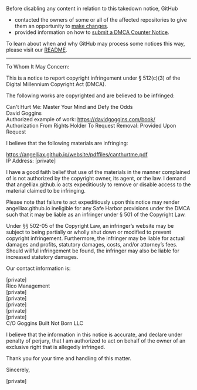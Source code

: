 Before disabling any content in relation to this takedown notice, GitHub
- contacted the owners of some or all of the affected repositories to give them an opportunity to [make changes](https://docs.github.com/en/github/site-policy/dmca-takedown-policy#a-how-does-this-actually-work).
- provided information on how to [submit a DMCA Counter Notice](https://docs.github.com/en/articles/guide-to-submitting-a-dmca-counter-notice).

To learn about when and why GitHub may process some notices this way, please visit our [README](https://github.com/github/dmca/blob/master/README.md#anatomy-of-a-takedown-notice).

---

To Whom It May Concern:

This is a notice to report copyright infringement under § 512(c)(3) of the Digital Millennium Copyright Act (DMCA).

The following works are copyrighted and are believed to be infringed:

Can't Hurt Me: Master Your Mind and Defy the Odds  
David Goggins  
Authorized example of work: https://davidgoggins.com/book/  
Authorization From Rights Holder To Request Removal: Provided Upon Request

I believe that the following materials are infringing:

https://angelliax.github.io/website/pdffiles/canthurtme.pdf  
IP Address: [private]  

I have a good faith belief that use of the materials in the manner complained of is not authorized by the copyright owner, its agent, or the law.  I demand that angelliax.github.io acts expeditiously to remove or disable access to the material claimed to be infringing.

Please note that failure to act expeditiously upon this notice may render angelliax.github.io ineligible for any Safe Harbor provisions under the DMCA such that it may be liable as an infringer under § 501 of the Copyright Law.

Under §§ 502-05 of the Copyright Law, an infringer’s website may be subject to being partially or wholly shut down or modified to prevent copyright infringement.  Furthermore, the infringer may be liable for actual damages and profits, statutory damages, costs, and/or attorney’s fees.  Should willful infringement be found, the infringer may also be liable for increased statutory damages.

Our contact information is:

[private]  
Rico Management  
[private]  
[private]  
[private]  
[private]  
[private]  
C/O Goggins Built Not Born LLC

I believe that the information in this notice is accurate, and declare under penalty of perjury, that I am authorized to act on behalf of the owner of an exclusive right that is allegedly infringed.

Thank you for your time and handling of this matter.


Sincerely,

[private]
